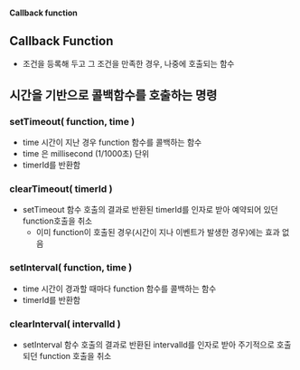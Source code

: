 #### Callback function



## Callback Function

- 조건을 등록해 두고 그 조건을 만족한 경우, 나중에 호출되는 함수

## 시간을 기반으로 콜백함수를 호출하는 명령

### setTimeout( function, time )

- time 시간이 지난 경우 function 함수를 콜백하는 함수
- time 은 millisecond (1/1000초) 단위
- timerId를 반환함

### clearTimeout( timerId )

- setTimeout 함수 호출의 결과로 반환된 timerId를 인자로 받아 예약되어 있던 function호출을 취소
  - 이미 function이 호출된 경우(시간이 지나 이벤트가 발생한 경우)에는 효과 없음

### setInterval( function, time )

- time 시간이 경과할 때마다 function 함수를 콜백하는 함수
- timerId를 반환함

### clearInterval( intervalId )

- setInterval 함수 호출의 결과로 반환된 intervalId를 인자로 받아 주기적으로 호출되던 function 호출을 취소